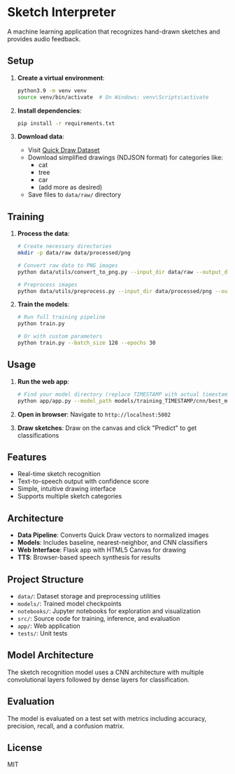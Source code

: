 # Sketch Interpreter

A machine learning application that recognizes hand-drawn sketches and provides audio feedback.

## Setup

1. **Create a virtual environment**:
   ```bash
   python3.9 -m venv venv
   source venv/bin/activate  # On Windows: venv\Scripts\activate
   ```

2. **Install dependencies**:
   ```bash
   pip install -r requirements.txt
   ```

3. **Download data**:
   - Visit [Quick Draw Dataset](https://quickdraw.withgoogle.com/data)
   - Download simplified drawings (NDJSON format) for categories like:
     - cat
     - tree
     - car
     - (add more as desired)
   - Save files to `data/raw/` directory

## Training

1. **Process the data**:
   ```bash
   # Create necessary directories
   mkdir -p data/raw data/processed/png
   
   # Convert raw data to PNG images
   python data/utils/convert_to_png.py --input_dir data/raw --output_dir data/processed/png --max_samples 5000
   
   # Preprocess images
   python data/utils/preprocess.py --input_dir data/processed/png --output_dir data/processed
   ```

2. **Train the models**:
   ```bash
   # Run full training pipeline
   python train.py
   
   # Or with custom parameters
   python train.py --batch_size 128 --epochs 30
   ```

## Usage

1. **Run the web app**:
   ```bash
   # Find your model directory (replace TIMESTAMP with actual timestamp)
   python app/app.py --model_path models/training_TIMESTAMP/cnn/best_model.h5 --label_mapping data/processed/label_mapping.json --port 5002
   ```

2. **Open in browser**: Navigate to `http://localhost:5002`

3. **Draw sketches**: Draw on the canvas and click "Predict" to get classifications

## Features

- Real-time sketch recognition
- Text-to-speech output with confidence score
- Simple, intuitive drawing interface
- Supports multiple sketch categories

## Architecture

- **Data Pipeline**: Converts Quick Draw vectors to normalized images
- **Models**: Includes baseline, nearest-neighbor, and CNN classifiers
- **Web Interface**: Flask app with HTML5 Canvas for drawing
- **TTS**: Browser-based speech synthesis for results

## Project Structure
- `data/`: Dataset storage and preprocessing utilities
- `models/`: Trained model checkpoints
- `notebooks/`: Jupyter notebooks for exploration and visualization
- `src/`: Source code for training, inference, and evaluation
- `app/`: Web application
- `tests/`: Unit tests

## Model Architecture
The sketch recognition model uses a CNN architecture with multiple convolutional layers followed by dense layers for classification.

## Evaluation
The model is evaluated on a test set with metrics including accuracy, precision, recall, and a confusion matrix.

## License
MIT

